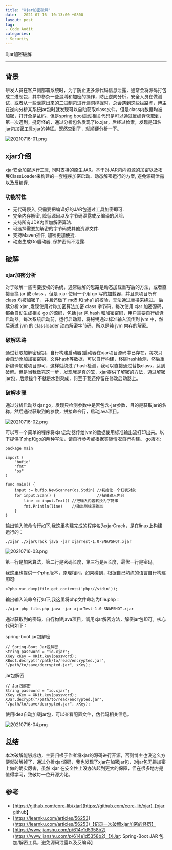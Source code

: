 ```yaml
---
title: "Xjar加密破解"
date:   2021-07-16  10:13:00 +0800
layout: post
tag:
- Code Audit
categories:
- Security
---
```


Xjar加密破解

------
## 背景
研发人员在客户侧部署系统时，为了防止更多源代码信息泄露，通常会将源码打包成二进制包，其中参杂一些混淆和加密的操作，防止逆向分析，安全人员在做测试，或者从一些泄露出来的二进制包进行漏洞挖掘时，总会遇到这些拦路虎，博主在逆向分析某系统jar包时就发现可以自动获取class文件，但是class内数据均被加密，打开全是乱码，但是spring boot启动相关代码是可以通过反编译获取到，第一次遇到，挺奇怪的，通过分析包名发现了io.xjar，后经过检索，发现是知名jar包加密工具xjar的特征。既然查到了，就顺便分析一下。

![20210716-01.png](/images/20210716-01.png)

## xjar介绍
xjar安全加密运行工具, 同时支持的原生JAR。基于对JAR包内资源的加密以及拓展ClassLoader来构建的一套程序加密启动、动态解密运行的方案, 避免源码泄露以及反编译.
### 功能特性
- 无代码侵入, 只需要把编译好的JAR包通过工具加密即可.
- 完全内存解密, 降低源码以及字节码泄露或反编译的风险.
- 支持所有JDK内置加解密算法.
- 可选择需要加解密的字节码或其他资源文件.
- 支持Maven插件, 加密更加便捷.
- 动态生成Go启动器, 保护密码不泄露.

## 破解
### xjar加密分析
对于破解一些需要授权的系统，通常破解的思路是动态加载重写后的方法，或者直接替换 jar 或 class ，但是 xjar 使用一个用 go 写的加载器，并且原项目所有 class 均被加密了，并且还做了 md5 和 sha1 的校验，无法通过替换来绕过。
后续分析 xjar ,发现使用对称加密算法加密 class 字节码，每次使用 xjar 加密源码，都会自动生成相关 go 的源码，包括 jar 包 hash 和加密密码，用户需要自行编译启动器。每次系统启动前，运行启动器，将秘钥通过标准输入流传到 jvm 中，然后通过 jvm 的 classloader 动态解密字节码，所以是纯 jvm 内存的解密。

### 破解思路
通过获取加解密秘钥，自行构建启动器(启动器在xjar项目源码中已存在，每次只会自动添加加密密钥，文件hash等数据，可以自行构建，移除hash检测，然后重新编译加载项目即可，这样就绕过了hash检测，我可以直接通过替换class，达到破解。但是当我做完这一步，发现我是真的笨，xjar提供了解密的方法，通过解密jar包，后续操作不就是水到渠成，何至于我还停留在修改启动器上。

### 破解步骤
通过分析启动器xjar.go，发现只检测参数中是否包含-jar参数，目的是获取jar的名称，然后通过获取到的参数，拼接命令行，启动java项目。

![20210716-02.png](/images/20210716-02.png)

可以写一个简单的程序将xjar启动器传给jvm的数据使用标准输出流打印出来。以下提供了php和go的两种写法，请自行参考或根据实际情况自行构建。
go版本:
```
package main

import (
	"bufio"
	"fmt"
	"os"
)

func main() {
	input := bufio.NewScanner(os.Stdin) //初始化一个扫表对象
	for input.Scan() {                  //扫描输入内容
		line := input.Text() //把输入内容转换为字符串
		fmt.Println(line)    //输出到标准输出
	}
}

```
输出输入流命令行如下,我这里构建完成的程序名为xjarCrack，是在linux上构建运行的：
```
./xjar ./xjarCrack java -jar xjarTest-1.0-SNAPSHOT.xjar
```

![20210716-03.png](/images/20210716-03.png)

第一行是加密算法，第二行是密码长度，第三行是iv长度，最优一行是密码。

我这里也提供一个php版本，原理相同，如果碰到，根据自己熟练的语言自行构建即可:
```
<?php var_dump(file_get_contents('php://stdin'));
```
输出输入流命令行如下,我这里将php文件命名为file.php：
```
./xjar php file.php java -jar xjarTest-1.0-SNAPSHOT.xjar
```

通过获取到的密码，自行构建java项目，调用xjar解密方法，解密jar包即可。核心代码如下：

spring-boot jar包解密
```
// Spring-Boot Jar包解密
String password = "io.xjar";
XKey xKey = XKit.key(password);
XBoot.decrypt("/path/to/read/encrypted.jar", "/path/to/save/decrypted.jar", xKey);
```

jar包解密
```
// Jar包解密
String password = "io.xjar";
XKey xKey = XKit.key(password);
XJar.decrypt("/path/to/read/encrypted.jar", "/path/to/save/decrypted.jar", xKey);
```
使用idea自动加载jar包，可以查看配置文件，伪代码相关信息。

![20210716-04.png](/images/20210716-04.png)

## 总结
本次破解能够成功，主要归根于作者将xjar的源码进行开源，否则博主也没这么方便就破解掉了，通过分析xjar源码，我也发现了xjar在加密jar包，对jar包无损加密上做的确实厉害，虽然 xjar 在安全性上没办法起到更大的保障，但在很多地方是值得学习，致敬每一位开源大佬。

## 参考
- [https://github.com/core-lib/xjar](https://github.com/core-lib/xjar)【xjar github】
- [https://learnku.com/articles/56253](https://learnku.com/articles/56253)【记录一次破解xjar加密的经历】
- [https://www.jianshu.com/p/614e1d5358b2](https://www.jianshu.com/p/614e1d5358b2)【XJar: Spring-Boot JAR 包加/解密工具，避免源码泄露以及反编译】
